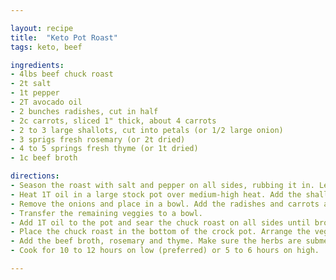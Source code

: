```yaml
---

layout: recipe
title:  "Keto Pot Roast"
tags: keto, beef 

ingredients:
- 4lbs beef chuck roast
- 2t salt
- 1t pepper
- 2T avocado oil
- 2 bunches radishes, cut in half
- 2c carrots, sliced 1" thick, about 4 carrots
- 2 to 3 large shallots, cut into petals (or 1/2 large onion)
- 3 sprigs fresh rosemary (or 2t dried)
- 4 to 5 springs fresh thyme (or 1t dried)
- 1c beef broth

directions:
- Season the roast with salt and pepper on all sides, rubbing it in. Let sit for 30 to 45 minutes to come to room temperature.
- Heat 1T oil in a large stock pot over medium-high heat. Add the shallots/onion and cook until browned, stirring occasionally, about 5 minutes.
- Remove the onions and place in a bowl. Add the radishes and carrots and cook until browned, about 7 minutes.
- Transfer the remaining veggies to a bowl.
- Add 1T oil to the pot and sear the chuck roast on all sides until browned, about 2 minutes per side.
- Place the chuck roast in the bottom of the crock pot. Arrange the veggies around the sides and top.
- Add the beef broth, rosemary and thyme. Make sure the herbs are submerged in the broth.
- Cook for 10 to 12 hours on low (preferred) or 5 to 6 hours on high.

---
```

